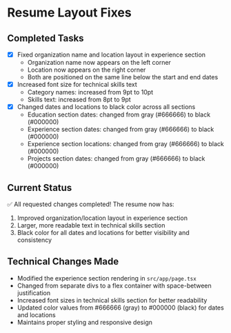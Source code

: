 # Resume Layout Fixes

## Completed Tasks
- [x] Fixed organization name and location layout in experience section
  - Organization name now appears on the left corner
  - Location now appears on the right corner
  - Both are positioned on the same line below the start and end dates
- [x] Increased font size for technical skills text
  - Category names: increased from 9pt to 10pt
  - Skills text: increased from 8pt to 9pt
- [x] Changed dates and locations to black color across all sections
  - Education section dates: changed from gray (#666666) to black (#000000)
  - Experience section dates: changed from gray (#666666) to black (#000000)
  - Experience section locations: changed from gray (#666666) to black (#000000)
  - Projects section dates: changed from gray (#666666) to black (#000000)

## Current Status
✅ All requested changes completed! The resume now has:
1. Improved organization/location layout in experience section
2. Larger, more readable text in technical skills section
3. Black color for all dates and locations for better visibility and consistency

## Technical Changes Made
- Modified the experience section rendering in `src/app/page.tsx`
- Changed from separate divs to a flex container with space-between justification
- Increased font sizes in technical skills section for better readability
- Updated color values from #666666 (gray) to #000000 (black) for dates and locations
- Maintains proper styling and responsive design
